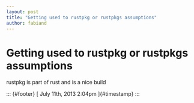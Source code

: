 ```yaml
---
layout: post
title: "Getting used to rustpkg or rustpkgs assumptions"
author: fabiand
---
```



Getting used to rustpkg or rustpkgs assumptions
===============================================

rustpkg is part of rust and is a nice build

::: {#footer}
[ July 11th, 2013 2:04pm ]{#timestamp}
:::
